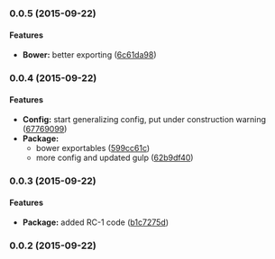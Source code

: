 ### 0.0.5 (2015-09-22)


#### Features

* **Bower:** better exporting ([6c61da98](https://github.com/electblake/angular-sharrre#readme/commit/6c61da9876d5676154f5fafc28e28770302e257b))


### 0.0.4 (2015-09-22)


#### Features

* **Config:** start generalizing config, put under construction warning ([67769099](https://github.com/electblake/angular-sharrre#readme/commit/67769099a36891d1756863214cbbb64cb99b5706))
* **Package:**
  * bower exportables ([599cc61c](https://github.com/electblake/angular-sharrre#readme/commit/599cc61c0e6c22f634b7dcb5b87ad720950913c9))
  * more config and updated gulp ([62b9df40](https://github.com/electblake/angular-sharrre#readme/commit/62b9df402794e824a781f77d231b1aedc08df2f2))


### 0.0.3 (2015-09-22)


#### Features

* **Package:** added RC-1 code ([b1c7275d](https://github.com/electblake/angular-sharrre#readme/commit/b1c7275db6473524aae903907089f31e5d69693e))


### 0.0.2 (2015-09-22)

